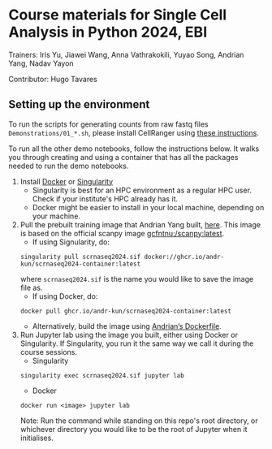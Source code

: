 # Course materials for Single Cell Analysis in Python 2024, EBI

Trainers: Iris Yu, Jiawei Wang, Anna Vathrakokili, Yuyao Song, Andrian Yang, Nadav Yayon

Contributor: Hugo Tavares


## Setting up the environment

To run the scripts for generating counts from raw fastq files `Demonstrations/01_*.sh`, please install CellRanger using [these instructions](https://www.10xgenomics.com/support/software/cell-ranger/latest/tutorials/cr-tutorial-in).

To run all the other demo notebooks, follow the instructions below. It walks you through creating and using a container that has all the packages needed to run the demo notebooks.


1. Install [Docker](https://docs.docker.com/engine/install/) or [Singularity](https://docs.sylabs.io/guides/3.0/user-guide/installation.html)  
	- Singularity is best for an HPC environment as a regular HPC user.  Check if your institute's HPC already has it.  
	- Docker might be easier to install in your local machine, depending on your machine.  
2. Pull the prebuilt training image that Andrian Yang built, [here](https://github.com/andr-kun/scRNAseq2024-container/pkgs/container/scrnaseq2024-container).  This image is based on the official scanpy image [gcfntnu:/scanpy:latest](https://hub.docker.com/layers/gcfntnu/scanpy/latest/images/sha256-368ed6c468c13d8f205a2831c7815777f2f51179f5ea1c1c78800f6b3e04c475?context=explore).
	- If using Signularity, do: 
	```
	singularity pull scrnaseq2024.sif docker://ghcr.io/andr-kun/scrnaseq2024-container:latest
	```
	where `scrnaseq2024.sif` is the name you would like to save the image file as.
	- If using Docker, do:
	```
	docker pull ghcr.io/andr-kun/scrnaseq2024-container:latest
	```  
	- Alternatively, build the image using [Andrian’s Dockerfile](https://github.com/andr-kun/scRNAseq2024-container/blob/main/Dockerfile).
3. Run Jupyter lab using the image you built, either using Docker or Singularity. If Singularity, you run it the same way we call it during the course sessions.
	- Singularity
	```
	singularity exec scrnaseq2024.sif jupyter lab
	```
	- Docker
	```
	docker run <image> jupyter lab
	```
	Note: Run the command while standing on this repo's root directory, or whichever directory you would like to be the root of Jupyter when it initialises.